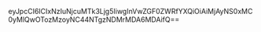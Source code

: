 eyJpcCI6ICIxNzIuNjcuMTk3Ljg5IiwgInVwZGF0ZWRfYXQiOiAiMjAyNS0xMC0yMlQwOTozMzoyNC44NTgzNDMrMDA6MDAifQ==